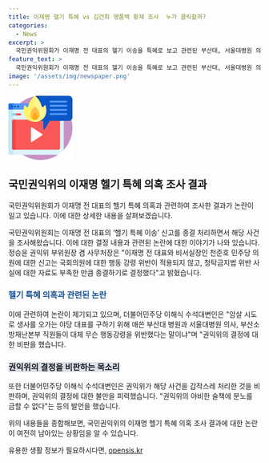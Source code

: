 ```yaml
---
title: 이재명 헬기 특혜 vs 김건희 명품백 황제 조사  누가 클릭할까?
categories:
  - News
excerpt: >
  국민권익위원회가 이재명 전 대표의 헬기 이송을 특혜로 보고 관련된 부산대, 서울대병원 의사 및 부산소방재난본부 직원 등을 공무원 행동 강령 위반으로 통보했다. 이에 대한 논란이 일고 있으며, 권익위는 해당 신고를 종결 처리하면서 이 전 대표와 천준호 의원에 대한 행동 강령 위반은 해당되지 않는다는 결정을 내렸다. 하지만 이에 대한 비판도 제기되며, 더불어민주당 측은 해당 결정을 비판하고 있다. 해당 사건은 지난 1월에 발생한 이 전 대표의 피습 후 헬기를 이용한 응급처치와 관련해 권익위가 특혜 의심 신고를 받아 조사한 것으로 전해졌다.
feature_text: >
  국민권익위원회가 이재명 전 대표의 헬기 이송을 특혜로 보고 관련된 부산대, 서울대병원 의사 및 부산소방재난본부 직원 등을 공무원 행동 강령 위반으로 통보했다. 이에 대한 논란이 일고 있으며, 권익위는 해당 신고를 종결 처리하면서 이 전 대표와 천준호 의원에 대한 행동 강령 위반은 해당되지 않는다는 결정을 내렸다. 하지만 이에 대한 비판도 제기되며, 더불어민주당 측은 해당 결정을 비판하고 있다. 해당 사건은 지난 1월에 발생한 이 전 대표의 피습 후 헬기를 이용한 응급처치와 관련해 권익위가 특혜 의심 신고를 받아 조사한 것으로 전해졌다.
image: '/assets/img/newspaper.png'
---
```


<p><img src="/assets/img/news.png" alt="rentncar 속보" /></p>

<h2 data-ke-size="size26">국민권익위의 이재명 헬기 특혜 의혹 조사 결과</h2>

<p>국민권익위원회가 이재명 전 대표의 헬기 특혜 의혹과 관련하여 조사한 결과가 논란이 일고 있습니다. 이에 대한 상세한 내용을 살펴보겠습니다.</p>

<p data-ke-size="size16">국민권익위원회는 이재명 전 대표의 ‘헬기 특혜 이송’ 신고를 종결 처리하면서 해당 사건을 조사해왔습니다. 이에 대한 결정 내용과 관련된 논란에 대한 이야기가 나와 있습니다. 정승윤 권익위 부위원장 겸 사무처장은 "이재명 전 대표와 비서실장인 천준호 민주당 의원에 대한 신고는 국회의원에 대한 행동 강령 위반이 적용되지 않고, 청탁금지법 위반 사실에 대한 자료도 부족한 만큼 종결하기로 결정했다"고 밝혔습니다.</p>

<h3><b><span style="color: #1a5490;">헬기 특혜 의혹과 관련된 논란</span></b></h3>

<p>이에 관련하여 논란이 제기되고 있으며, 더불어민주당 이해식 수석대변인은 "암살 시도로 생사를 오가는 야당 대표를 구하기 위해 애쓴 부산대 병원과 서울대병원 의사, 부산소방재난본부 직원들이 대체 무슨 행동강령을 위반했다는 말이냐"며 "권익위의 결정에 대한 비판을 했습니다.</p>

<h3><b><span style="background-color: #21538527;">권익위의 결정을 비판하는 목소리</span></b></h3>

<p>또한 더불어민주당 이해식 수석대변인은 권익위가 해당 사건을 갑작스레 처리한 것을 비판하며, 권익위의 결정에 대한 불만을 피력했습니다. "권익위의 야비한 술책에 분노를 금할 수 없다"는 등의 발언을 했습니다.</p>

<p>위의 내용들을 종합해보면, 국민권익위의 이재명 헬기 특혜 의혹 조사 결과에 대한 논란이 여전히 남아있는 상황임을 알 수 있습니다.</p>
유용한 생활 정보가 필요하시다면, <a href="https://opensis.kr" rel="dofollow">opensis.kr</a>


